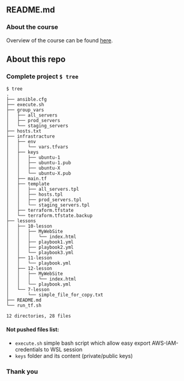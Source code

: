 ## README.md

### About the course

Overview of the course can be found [here](https://www.udemy.com/course/russian-ansible/).

## About this repo

### Complete project `$ tree`

```
$ tree
.
├── ansible.cfg
├── execute.sh
├── group_vars
│   ├── all_servers
│   ├── prod_servers
│   └── staging_servers
├── hosts.txt
├── infrastracture
│   ├── env
│   │   └── vars.tfvars
│   ├── keys
│   │   ├── ubuntu-1
│   │   ├── ubuntu-1.pub
│   │   ├── ubuntu-X
│   │   └── ubuntu-X.pub
│   ├── main.tf
│   ├── template
│   │   ├── all_servers.tpl
│   │   ├── hosts.tpl
│   │   ├── prod_servers.tpl
│   │   └── staging_servers.tpl
│   ├── terraform.tfstate
│   └── terraform.tfstate.backup
├── lessons
│   ├── 10-lesson
│   │   ├── MyWebSite
│   │   │   └── index.html
│   │   ├── playbook1.yml
│   │   ├── playbook2.yml
│   │   └── playbook3.yml
│   ├── 11-lesson
│   │   └── playbook.yml
│   ├── 12-lesson
│   │   ├── MyWebSite
│   │   │   └── index.html
│   │   └── playbook.yml
│   └── 7-lesson
│       └── simple_file_for_copy.txt
├── README.md
└── run_tf.sh

12 directories, 28 files
```

#### Not pushed files list:
- `execute.sh` simple bash script which allow easy export AWS-IAM-credentials to WSL session
- `keys` folder and its content (private/public keys)



### Thank you
